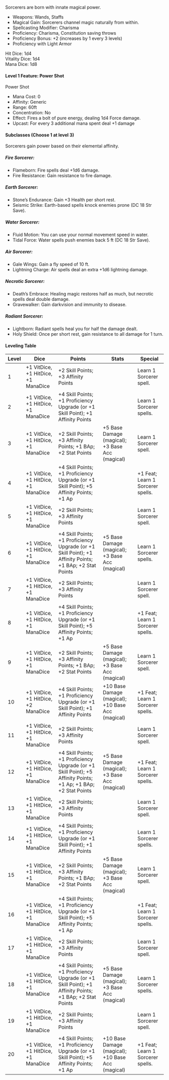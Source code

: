 Sorcerers are born with innate magical power.

- Weapons: Wands, Staffs
- Magical Gain: Sorcerers channel magic naturally from within.
- Spellcasting Modifier: Charisma
- Proficiency: Charisma, Constitution saving throws
- Proficiency Bonus: +2 (increases by 1 every 3 levels)
- Proficiency with Light Armor

Hit Dice: 1d4  
Vitality Dice: 1d4  
Mana Dice: 1d8
#### Level 1 Feature: Power Shot
Power Shot
- Mana Cost: 0
- Affinity: Generic
- Range: 60ft
- Concentration: No
- Effect: Fires a bolt of pure energy, dealing 1d4 Force damage.
- Upcast: For every 3 additional mana spent deal +1 damage
#### Subclasses (Choose 1 at level 3)
Sorcerers gain power based on their elemental affinity.
##### Fire Sorcerer:
- Flameborn: Fire spells deal +1d6 damage.
- Fire Resistance: Gain resistance to fire damage.
##### Earth Sorcerer:
- Stone’s Endurance: Gain +3 Health per short rest.
- Seismic Strike: Earth-based spells knock enemies prone (DC 18 Str Save).
##### Water Sorcerer:
- Fluid Motion: You can use your normal movement speed in water.
- Tidal Force: Water spells push enemies back 5 ft (DC 18 Str Save).
##### Air Sorcerer:
- Gale Wings: Gain a fly speed of 10 ft.
- Lightning Charge: Air spells deal an extra +1d6 lightning damage.
##### Necrotic Sorcerer:
- Death’s Embrace: Healing magic restores half as much, but necrotic spells deal double damage.
- Gravewalker: Gain darkvision and immunity to disease.
##### Radiant Sorcerer:
- Lightborn: Radiant spells heal you for half the damage dealt.
- Holy Shield: Once per short rest, gain resistance to all damage for 1 turn.
#### Leveling Table
| Level | Dice                                | Points                                                                                                         | Stats                                             | Special                           |
| ----- | ----------------------------------- | -------------------------------------------------------------------------------------------------------------- | ------------------------------------------------- | --------------------------------- |
| 1     | +1 VitDice, +1 HitDice, +1 ManaDice | +2 Skill Points; +3 Affinity Points                                                                            |                                                   | Learn 1 Sorcerer spell.           |
| 2     | +1 VitDice, +1 HitDice, +1 ManaDice | +4 Skill Points; +1 Proficiency Upgrade (or +1 Skill Point); +1 Affinity Points                                |                                                   | Learn 1 Sorcerer spells.          |
| 3     | +1 VitDice, +1 HitDice, +1 ManaDice | +2 Skill Points; +3 Affinity Points; +1 BAp; +2 Stat Points                                                    | +5 Base Damage (magical); +3 Base Acc (magical)   | Learn 1 Sorcerer spell.           |
| 4     | +1 VitDice, +1 HitDice, +1 ManaDice | +4 Skill Points; +1 Proficiency Upgrade (or +1 Skill Point); +5 Affinity Points; +1 Ap                         |                                                   | +1 Feat; Learn 1 Sorcerer spells. |
| 5     | +1 VitDice, +1 HitDice, +1 ManaDice | +2 Skill Points; +3 Affinity Points                                                                            |                                                   | Learn 1 Sorcerer spell.           |
| 6     | +1 VitDice, +1 HitDice, +1 ManaDice | +4 Skill Points; +1 Proficiency Upgrade (or +1 Skill Point); +1 Affinity Points; +1 BAp; +2 Stat Points        | +5 Base Damage (magical); +3 Base Acc (magical)   | Learn 1 Sorcerer spells.          |
| 7     | +1 VitDice, +1 HitDice, +1 ManaDice | +2 Skill Points; +3 Affinity Points                                                                            |                                                   | Learn 1 Sorcerer spell.           |
| 8     | +1 VitDice, +1 HitDice, +1 ManaDice | +4 Skill Points; +1 Proficiency Upgrade (or +1 Skill Point); +5 Affinity Points; +1 Ap                         |                                                   | +1 Feat; Learn 1 Sorcerer spells. |
| 9     | +1 VitDice, +1 HitDice, +1 ManaDice | +2 Skill Points; +3 Affinity Points; +1 BAp; +2 Stat Points                                                    | +5 Base Damage (magical); +3 Base Acc (magical)   | Learn 1 Sorcerer spell.           |
| 10    | +1 VitDice, +1 HitDice, +2 ManaDice | +4 Skill Points; +1 Proficiency Upgrade (or +1 Skill Point); +1 Affinity Points                                | +10 Base Damage (magical); +10 Base Acc (magical) | +1 Feat; Learn 1 Sorcerer spells. |
| 11    | +1 VitDice, +1 HitDice, +1 ManaDice | +2 Skill Points; +3 Affinity Points                                                                            |                                                   | Learn 1 Sorcerer spell.           |
| 12    | +1 VitDice, +1 HitDice, +1 ManaDice | +4 Skill Points; +1 Proficiency Upgrade (or +1 Skill Point); +5 Affinity Points; +1 Ap; +1 BAp; +2 Stat Points | +5 Base Damage (magical); +3 Base Acc (magical)   | +1 Feat; Learn 1 Sorcerer spells. |
| 13    | +1 VitDice, +1 HitDice, +1 ManaDice | +2 Skill Points; +3 Affinity Points                                                                            |                                                   | Learn 1 Sorcerer spell.           |
| 14    | +1 VitDice, +1 HitDice, +1 ManaDice | +4 Skill Points; +1 Proficiency Upgrade (or +1 Skill Point); +1 Affinity Points                                |                                                   | Learn 1 Sorcerer spells.          |
| 15    | +1 VitDice, +1 HitDice, +1 ManaDice | +2 Skill Points; +3 Affinity Points; +1 BAp; +2 Stat Points                                                    | +5 Base Damage (magical); +3 Base Acc (magical)   | Learn 1 Sorcerer spell.           |
| 16    | +1 VitDice, +1 HitDice, +1 ManaDice | +4 Skill Points; +1 Proficiency Upgrade (or +1 Skill Point); +5 Affinity Points; +1 Ap                         |                                                   | +1 Feat; Learn 1 Sorcerer spells. |
| 17    | +1 VitDice, +1 HitDice, +1 ManaDice | +2 Skill Points; +3 Affinity Points                                                                            |                                                   | Learn 1 Sorcerer spell.           |
| 18    | +1 VitDice, +1 HitDice, +1 ManaDice | +4 Skill Points; +1 Proficiency Upgrade (or +1 Skill Point); +1 Affinity Points; +1 BAp; +2 Stat Points        | +5 Base Damage (magical); +3 Base Acc (magical)   | Learn 1 Sorcerer spells.          |
| 19    | +1 VitDice, +1 HitDice, +1 ManaDice | +2 Skill Points; +3 Affinity Points                                                                            |                                                   | Learn 1 Sorcerer spell.           |
| 20    | +1 VitDice, +1 HitDice, +1 ManaDice | +4 Skill Points; +1 Proficiency Upgrade (or +1 Skill Point); +5 Affinity Points; +1 Ap                         | +10 Base Damage (magical); +10 Base Acc (magical) | +1 Feat; Learn 1 Sorcerer spells. |

